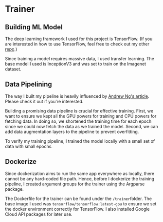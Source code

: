 # Trainer
## Building ML Model
The deep learning framework I used for this project is TensorFlow. (If you are interested in how to use TensorFlow, feel free to check out my other [repo](https://github.com/mike1393/intro-to-tensorflow2.0-python).)

Since training a model requires massive data, I used transfer learning. The base model I used is InceptionV3 and was set to train on the Imagenet dataset.

## Data Pipelining
The way I built my pipeline is heavily influenced by [Andrew Ng's article](https://cs230.stanford.edu/blog/datapipeline/#best-practices). Please check it out if you're interested.

Building a promising data pipeline is crucial for effective training. First, we want to ensure we kept all the GPU powers for training and CPU powers for fetching data. In doing so, we shortened the training time for each epoch since we could now fetch the data as we trained the model. Second, we can add data augmentation layers to the pipeline to prevent overfitting.

To verify my training pipeline, I trained the model locally with a small set of data with small epochs.
## Dockerize
Since dockerization aims to run the same app everywhere as locally, there cannot be any hard-coded file path. Hence, before I dockerize the training pipeline, I created argument groups for the trainer using the Argparse package.

The Dockerfile for the trainer can be found under the ```/trainer```folder. The base image I used was ```tensorflow/tensorflow:latest-gpu``` to ensure we set the docker environment correctly for TensorFlow. I also installed Google Cloud API packages for later use.
